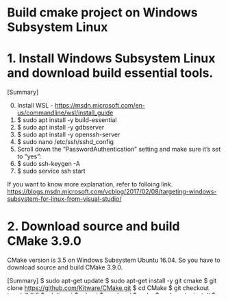 # Build cmake project on Windows Subsystem Linux 

# 1. Install Windows Subsystem Linux and download build essential tools.

[Summary]

0. Install WSL - https://msdn.microsoft.com/en-us/commandline/wsl/install_guide
1. $ sudo apt install -y build-essential
2. $ sudo apt install -y gdbserver
3. $ sudo apt install -y openssh-server
4. $ sudo nano /etc/ssh/sshd_config
5. Scroll down the “PasswordAuthentication” setting and make sure it’s set to “yes”:
6. $ sudo ssh-keygen -A
7. $ sudo service ssh start

If you want to know more explanation, refer to folloing link.
https://blogs.msdn.microsoft.com/vcblog/2017/02/08/targeting-windows-subsystem-for-linux-from-visual-studio/

# 2. Download source and build CMake 3.9.0
CMake version is 3.5 on Windows Subsystem Ubuntu 16.04. So you have to download source and build CMake 3.9.0.

[Summary]
$ sudo apt-get update
$ sudo apt-get install -y git cmake
$ git clone https://github.com/Kitware/CMake.git
$ cd CMake
$ git checkout tags/v3.9.0
$ mkdir out
$ cd out
$ cmake ../
$ make
$ sudo make install
$ /usr/local/bin/cmake –version
$ cmake -E capabilities

# 3. Install & configure Visual Studio 2017
1. Be sure to select the Visual C++ for Linux workload during the installation  process.
2. Now you can connect to the Windows subsystem for Linux from Visual Studio
* Tools > Options > Cross Platform > Connection  Manager
* Click add and enter "localhost" for the hostname and your wSL user/password.

# 4. check out this repository and just open those folder on visual studio 2017

# 5. Now you can build the sources using cmake on Windows Subsystem Linux.
